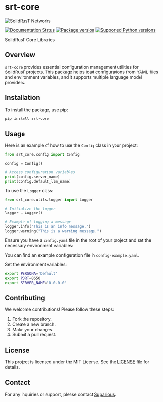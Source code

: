 # srt-core

![SolidRusT Networks](https://solidrust.net/images/android-chrome-192x192.png)

[![Documentation Status](https://readthedocs.org/projects/srt-core/badge/?version=latest)](https://srt-core.readthedocs.io/en/latest/?badge=latest) [![Package version](https://img.shields.io/pypi/v/srt-core?label=pypi%20package)](https://pypi.org/project/srt-core) [![Supported Python versions](https://img.shields.io/pypi/pyversions/srt-core.svg)](https://pypi.org/project/srt-core)

SolidRusT Core Libraries

## Overview

`srt-core` provides essential configuration management utilities for SolidRusT projects. This package helps load configurations from YAML files and environment variables, and it supports multiple language model providers.

## Installation

To install the package, use pip:

```sh
pip install srt-core
```

## Usage

Here is an example of how to use the `Config` class in your project:

```python
from srt_core.config import Config

config = Config()

# Access configuration variables
print(config.server_name)
print(config.default_llm_name)
```

To use the `Logger` class:

```python
from srt_core.utils.logger import Logger

# Initialize the logger
logger = Logger()

# Example of logging a message
logger.info("This is an info message.")
logger.warning("This is a warning message.")
```

Ensure you have a `config.yaml` file in the root of your project and set the necessary environment variables:

You can find an example configuration file in `config-example.yaml`.

Set the environment variables:

```sh
export PERSONA='Default'
export PORT=8650
export SERVER_NAME='0.0.0.0'
```

## Contributing

We welcome contributions! Please follow these steps:

1. Fork the repository.
2. Create a new branch.
3. Make your changes.
4. Submit a pull request.

## License

This project is licensed under the MIT License. See the [LICENSE](LICENSE) file for details.

## Contact

For any inquiries or support, please contact [Suparious](mailto:suparious@solidrust.net).
